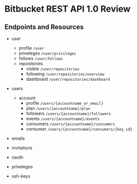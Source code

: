 Bitbucket REST API 1.0 Review
=============================

Endpoints and Resources
---------

* user
  * profile `/user`
  * priveleges `/user/privileges`
  * follows `/user/follows`
  * repositories 
    * visible `/user/repositories`
    * following `/user/repositories/overview`
    * dashboard `/user/repositories/dashboard`

* users
  * account 
    * profile `/users/{accountname_or_email}`
    * plan `/users/{accountname}/plan`
    * followers `/users/{accountname}/followers`
    * events `/users/{accountname}/events`
    * consumers `/users/{accountname}/consumers`
    * consumer `/users/{accountname}/consumers/{key_id}`
  
* emails
* invitations
* oauth
* priveleges
* ssh-keys

